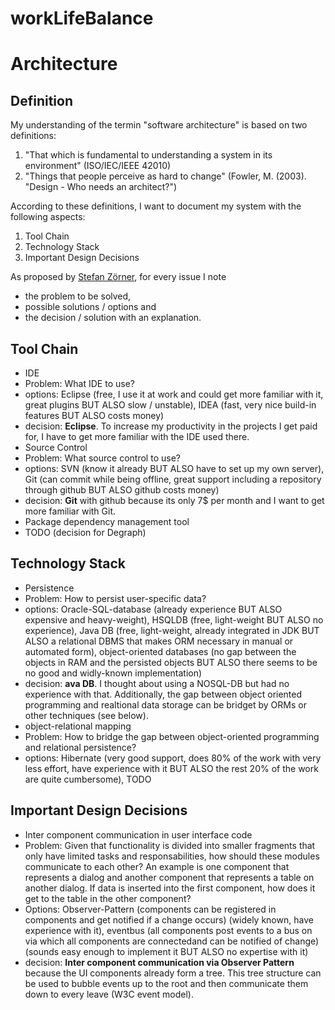 workLifeBalance
===============

Architecture
============

Definition
----------

My understanding of the termin "software architecture" is based on two definitions:

1. "That which is fundamental to understanding a system in its environment" (ISO/IEC/IEEE 42010)
2. "Things that people perceive as hard to change" (Fowler, M. (2003). "Design - Who needs an architect?")
 
According to these definitions, I want to document my system with the following aspects:

1. Tool Chain
2. Technology Stack
3. Important Design Decisions

As proposed by [Stefan Zörner](http://www.dokchess.de/), for every issue I note
- the problem to be solved,
- possible solutions / options and
- the decision / solution with an explanation.


Tool Chain
-----------
- IDE
 - Problem: What IDE to use?
 - options: Eclipse (free, I use it at work and could get more familiar with it, great plugins BUT ALSO slow / unstable), IDEA (fast, very nice build-in features BUT ALSO costs money)
 - decision: **Eclipse**. To increase my productivity in the projects I get paid for, I have to get more familiar with the IDE used there.
- Source Control
 - Problem: What source control to use?
 - options: SVN (know it already BUT ALSO have to set up my own server), Git (can commit while being offline, great support including a repository through github BUT ALSO github costs money)
 - decision: **Git** with github because its only 7$ per month and I want to get more familiar with Git.
- Package dependency management tool 
 - TODO (decision for Degraph)

Technology Stack
----------------
- Persistence
 - Problem: How to persist user-specific data?
 - options: Oracle-SQL-database (already experience BUT ALSO expensive and heavy-weight), HSQLDB (free, light-weight BUT ALSO no experience), Java DB (free, light-weight, already integrated in JDK BUT ALSO a relational DBMS that makes ORM necessary in manual or automated form), object-oriented databases (no gap between the objects in RAM and the persisted objects BUT ALSO there seems to be no good and widly-known implementation)
 - decision: **ava DB**. I thought about using a NOSQL-DB but had no experience with that. Additionally, the gap between object oriented programming and realtional data storage can be bridget by ORMs or other techniques (see below).
- object-relational mapping
 - Problem: How to bridge the gap between object-oriented programming and relational persistence?
 - options: Hibernate (very good support, does 80% of the work with very less effort, have experience with it BUT ALSO the rest 20% of the work are quite cumbersome), TODO

Important Design Decisions
----------------
- Inter component communication in user interface code
 - Problem: Given that functionality is divided into smaller fragments that only have limited tasks and responsabilities, how should these modules communicate to each other? An example is one component that represents a dialog and another component that represents a table on another dialog. If data is inserted into the first component, how does it get to the table in the other component?
 - Options: Observer-Pattern (components can be registered in components and get notified if a change occurs) (widely known, have experience with it), eventbus (all components post events to a bus on via which all components are connectedand can be notified of change) (sounds easy enough to implement it BUT ALSO no expertise with it)
 - decision: **Inter component communication via Observer Pattern** because the UI components already form a tree. This tree structure can be used to bubble events up to the root and then communicate them down to every leave (W3C event model).
